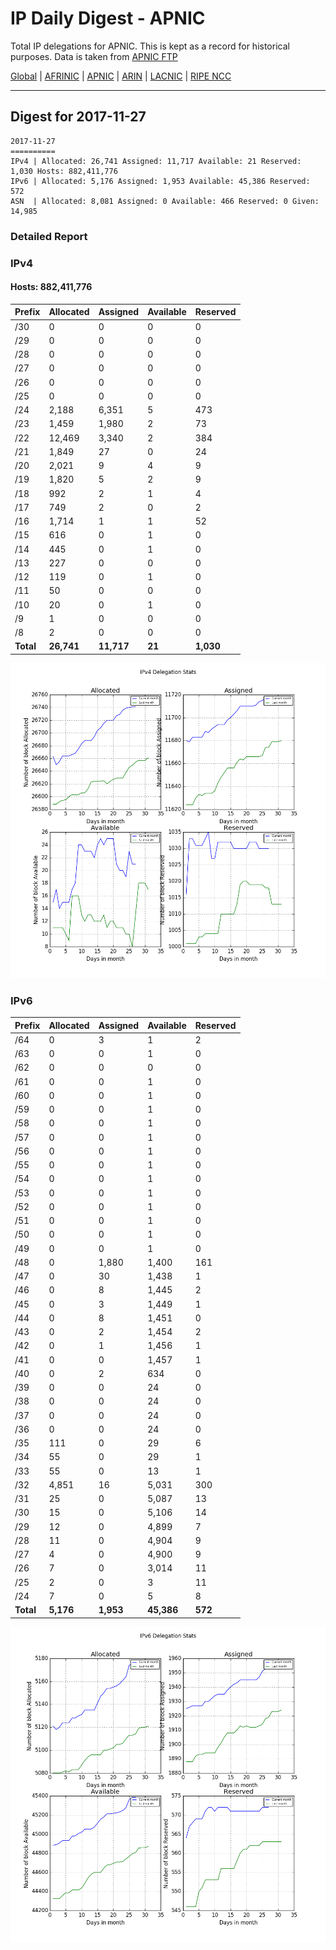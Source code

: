 # IP Daily Digest - APNIC

Total IP delegations for APNIC. This is kept as a record for historical purposes. Data is taken from [APNIC FTP](https://ftp.apnic.net/)

[Global](https://github.com/csmets/IP-Daily-Digest) | [AFRINIC](https://github.com/csmets/IP-Daily-Digest/tree/master/archives/AFRINIC) | [APNIC](https://github.com/csmets/IP-Daily-Digest/tree/master/archives/APNIC) | [ARIN](https://github.com/csmets/IP-Daily-Digest/tree/master/archives/ARIN) | [LACNIC](https://github.com/csmets/IP-Daily-Digest/tree/master/archives/LACNIC) | [RIPE NCC](https://github.com/csmets/IP-Daily-Digest/tree/master/archives/RIPE_NCC)

---

## Digest for 2017-11-27
```
2017-11-27
==========
IPv4 | Allocated: 26,741 Assigned: 11,717 Available: 21 Reserved: 1,030 Hosts: 882,411,776
IPv6 | Allocated: 5,176 Assigned: 1,953 Available: 45,386 Reserved: 572
ASN  | Allocated: 8,081 Assigned: 0 Available: 466 Reserved: 0 Given: 14,985
```

### Detailed Report

### IPv4

#### Hosts: **882,411,776**

| Prefix | Allocated | Assigned | Available | Reserved |
| ----- | ----- | ----- | ----- | ----- |
| /30 | 0 | 0 | 0 | 0 |
| /29 | 0 | 0 | 0 | 0 |
| /28 | 0 | 0 | 0 | 0 |
| /27 | 0 | 0 | 0 | 0 |
| /26 | 0 | 0 | 0 | 0 |
| /25 | 0 | 0 | 0 | 0 |
| /24 | 2,188 | 6,351 | 5 | 473 |
| /23 | 1,459 | 1,980 | 2 | 73 |
| /22 | 12,469 | 3,340 | 2 | 384 |
| /21 | 1,849 | 27 | 0 | 24 |
| /20 | 2,021 | 9 | 4 | 9 |
| /19 | 1,820 | 5 | 2 | 9 |
| /18 | 992 | 2 | 1 | 4 |
| /17 | 749 | 2 | 0 | 2 |
| /16 | 1,714 | 1 | 1 | 52 |
| /15 | 616 | 0 | 1 | 0 |
| /14 | 445 | 0 | 1 | 0 |
| /13 | 227 | 0 | 0 | 0 |
| /12 | 119 | 0 | 1 | 0 |
| /11 | 50 | 0 | 0 | 0 |
| /10 | 20 | 0 | 1 | 0 |
| /9 | 1 | 0 | 0 | 0 |
| /8 | 2 | 0 | 0 | 0 |
| **Total** | **26,741** | **11,717** | **21** | **1,030** |

![ipv4-stats](ipv4-figure.png)

### IPv6

| Prefix | Allocated | Assigned | Available | Reserved |
| ----- | ----- | ----- | ----- | ----- |
| /64 | 0 | 3 | 1 | 2 |
| /63 | 0 | 0 | 1 | 0 |
| /62 | 0 | 0 | 0 | 0 |
| /61 | 0 | 0 | 1 | 0 |
| /60 | 0 | 0 | 1 | 0 |
| /59 | 0 | 0 | 1 | 0 |
| /58 | 0 | 0 | 1 | 0 |
| /57 | 0 | 0 | 1 | 0 |
| /56 | 0 | 0 | 1 | 0 |
| /55 | 0 | 0 | 1 | 0 |
| /54 | 0 | 0 | 1 | 0 |
| /53 | 0 | 0 | 1 | 0 |
| /52 | 0 | 0 | 1 | 0 |
| /51 | 0 | 0 | 1 | 0 |
| /50 | 0 | 0 | 1 | 0 |
| /49 | 0 | 0 | 1 | 0 |
| /48 | 0 | 1,880 | 1,400 | 161 |
| /47 | 0 | 30 | 1,438 | 1 |
| /46 | 0 | 8 | 1,445 | 2 |
| /45 | 0 | 3 | 1,449 | 1 |
| /44 | 0 | 8 | 1,451 | 0 |
| /43 | 0 | 2 | 1,454 | 2 |
| /42 | 0 | 1 | 1,456 | 1 |
| /41 | 0 | 0 | 1,457 | 1 |
| /40 | 0 | 2 | 634 | 0 |
| /39 | 0 | 0 | 24 | 0 |
| /38 | 0 | 0 | 24 | 0 |
| /37 | 0 | 0 | 24 | 0 |
| /36 | 0 | 0 | 24 | 0 |
| /35 | 111 | 0 | 29 | 6 |
| /34 | 55 | 0 | 29 | 1 |
| /33 | 55 | 0 | 13 | 1 |
| /32 | 4,851 | 16 | 5,031 | 300 |
| /31 | 25 | 0 | 5,087 | 13 |
| /30 | 15 | 0 | 5,106 | 14 |
| /29 | 12 | 0 | 4,899 | 7 |
| /28 | 11 | 0 | 4,904 | 9 |
| /27 | 4 | 0 | 4,900 | 9 |
| /26 | 7 | 0 | 3,014 | 11 |
| /25 | 2 | 0 | 3 | 11 |
| /24 | 7 | 0 | 5 | 8 |
| **Total** | **5,176** | **1,953** | **45,386** | **572** |

![ipv6-stats](ipv6-figure.png)